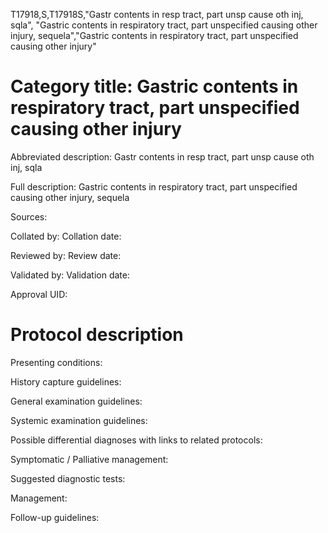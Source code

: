 T17918,S,T17918S,"Gastr contents in resp tract, part unsp cause oth inj, sqla", "Gastric contents in respiratory tract, part unspecified causing other injury, sequela","Gastric contents in respiratory tract, part unspecified causing other injury"
# Category title: Gastric contents in respiratory tract, part unspecified causing other injury

Abbreviated description: Gastr contents in resp tract, part unsp cause oth inj, sqla

Full description: Gastric contents in respiratory tract, part unspecified causing other injury, sequela

Sources:

Collated by:
Collation date:

Reviewed by:
Review date:

Validated by:
Validation date:

Approval UID:

# Protocol description

Presenting conditions:

History capture guidelines:

General examination guidelines:

Systemic examination guidelines:

Possible differential diagnoses with links to related protocols:

Symptomatic / Palliative management:

Suggested diagnostic tests:

Management:

Follow-up guidelines:
